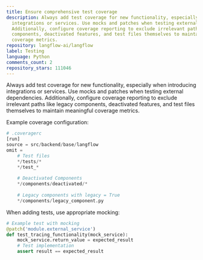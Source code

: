 ```yaml
---
title: Ensure comprehensive test coverage
description: Always add test coverage for new functionality, especially when introducing
  integrations or services. Use mocks and patches when testing external dependencies.
  Additionally, configure coverage reporting to exclude irrelevant paths like legacy
  components, deactivated features, and test files themselves to maintain meaningful
  coverage metrics.
repository: langflow-ai/langflow
label: Testing
language: Python
comments_count: 2
repository_stars: 111046
---
```


Always add test coverage for new functionality, especially when introducing integrations or services. Use mocks and patches when testing external dependencies. Additionally, configure coverage reporting to exclude irrelevant paths like legacy components, deactivated features, and test files themselves to maintain meaningful coverage metrics.

Example coverage configuration:
```python
# .coveragerc
[run]
source = src/backend/base/langflow
omit =
    # Test files
    */tests/*
    */test_*
    
    # Deactivated Components
    */components/deactivated/*
    
    # Legacy components with legacy = True
    */components/legacy_component.py
```

When adding tests, use appropriate mocking:
```python
# Example test with mocking
@patch('module.external_service')
def test_tracing_functionality(mock_service):
    mock_service.return_value = expected_result
    # Test implementation
    assert result == expected_result
```